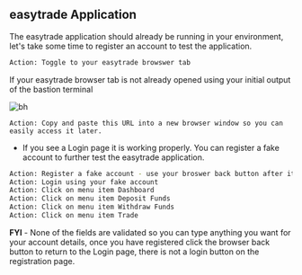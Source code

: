 ## easytrade Application

The easytrade application should already be running in your environment, let's take some time to register an account to test the application. 

```bash
Action: Toggle to your easytrade browswer tab
```

If your easytrade browser tab is not already opened using your initial output of the bastion terminal

![bh](../../assets/images/bh.png)

```
Action: Copy and paste this URL into a new browser window so you can easily access it later.
```

- If you see a Login page it is working properly. You can register a fake account to further test the easytrade application. 

```bash
Action: Register a fake account - use your broswer back button after it registers
Action: Login using your fake account
Action: Click on menu item Dashboard
Action: Click on menu item Deposit Funds
Action: Click on menu item Withdraw Funds
Action: Click on menu item Trade
```

**FYI** - None of the fields are validated so you can type anything you want for your account details, once you have registered click the browser back button to return to the Login page, there is not a login button on the registration page.
